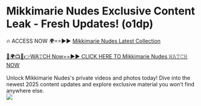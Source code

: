 # Mikkimarie Nudes Exclusive Content Leak - Fresh Updates! (o1dp)

🔥 ACCESS NOW 🌍==►► <a href="https://tinyurl.com/2mz8nhtm" rel="nofollow">Mikkimarie Nudes Latest Collection</a>
<br><br>
[🔴🌍📺📱👉WA𝚃CH Now==►► CLICK HERE TO Mikkimarie Nudes 𝚆𝙰𝚃𝙲𝙷 NOW](https://tinyurl.com/2mz8nhtm)
<br><br>
Unlock Mikkimarie Nudes's private videos and photos today! Dive into the newest 2025 content updates and explore exclusive material you won’t find anywhere else.
<br>
<a href="https://tinyurl.com/2mz8nhtm" rel="nofollow" data-target="animated-image.originalLink"><img src="https://camo.githubusercontent.com/8a4f000d20f83aca3bf7ec5f350d767afa0574a8a352519fd8cfa583a6f93a33/68747470733a2f2f692e696d6775722e636f6d2f644a486b345a712e676966" data-canonical-src="https://i.imgur.com/dJHk4Zq.gif" style="max-width: 100%; display: inline-block;" data-target="animated-image.originalImage"></a>
<br>
